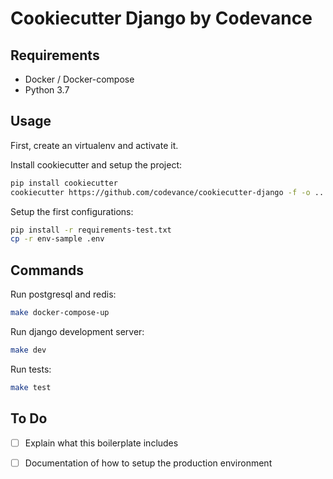 Cookiecutter Django by Codevance
================================

Requirements
-----------

- Docker / Docker-compose
- Python 3.7

Usage
-----

First, create an virtualenv and activate it.

Install cookiecutter and setup the project:

```bash
pip install cookiecutter
cookiecutter https://github.com/codevance/cookiecutter-django -f -o ..
```

Setup the first configurations:

```bash
pip install -r requirements-test.txt
cp -r env-sample .env
```

Commands
-------

Run postgresql and redis:
```bash
make docker-compose-up
```

Run django development server:
```bash
make dev
```

Run tests:
```bash
make test
```

To Do
-----

- [ ] Explain what this boilerplate includes
- [ ] Documentation of how to setup the production environment

